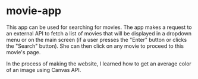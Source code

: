 # movie-app

This app can be used for searching for movies. The app makes a request to an external API to fetch a list of movies that will be displayed in a dropdown menu
or on the main screen (if a user presses the "Enter" button or clicks the "Search" button). She can then click on any movie to proceed to this movie's page.

In the process of making the website, I learned how to get an average color of an image using Canvas API.
